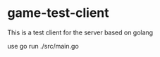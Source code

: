 # game-test-client
This is a test client for the server based on golang


use  go run  ./src/main.go

